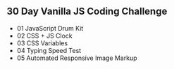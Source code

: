 ## 30 Day Vanilla JS Coding Challenge

- 01 JavaScript Drum Kit
- 02 CSS + JS Clock
- 03 CSS Variables
- 04 Typing Speed Test
- 05 Automated Responsive Image Markup
